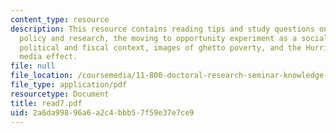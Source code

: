 ```yaml
---
content_type: resource
description: This resource contains reading tips and study questions on case of anti-poverty
  policy and research, the moving to opportunity experiment as a social policy case,
  political and fiscal context, images of ghetto poverty, and the Hurricane Katrina
  media effect.
file: null
file_location: /coursemedia/11-800-doctoral-research-seminar-knowledge-in-the-public-arena-spring-2007/2a6da99896a6a2c4bbb57f59e37e7ce9_read7.pdf
file_type: application/pdf
resourcetype: Document
title: read7.pdf
uid: 2a6da998-96a6-a2c4-bbb5-7f59e37e7ce9
---
```

